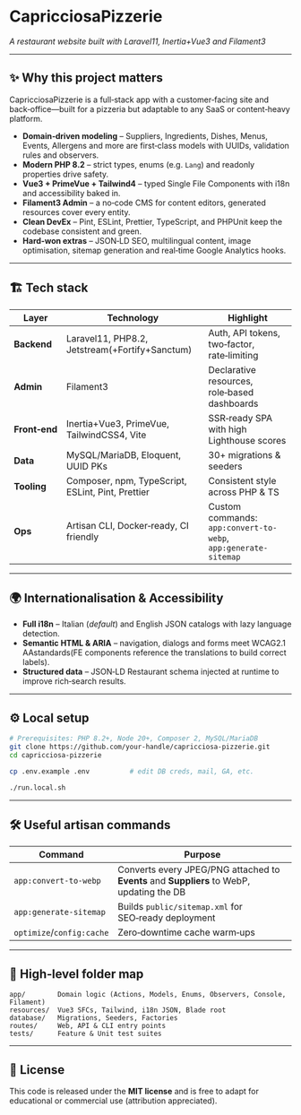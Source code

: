 # CapricciosaPizzerie  
_A restaurant website built with Laravel11, Inertia+Vue3 and Filament3_

---

## ✨ Why this project matters
CapricciosaPizzerie is a full‑stack app with a customer‑facing site and back‑office—built for a pizzeria but adaptable to any SaaS or content‑heavy platform.

* **Domain‑driven modeling** – Suppliers, Ingredients, Dishes, Menus, Events, Allergens and more are first‑class models with UUIDs, validation rules and observers.  
* **Modern PHP 8.2** – strict types, enums (e.g. `Lang`) and readonly properties drive safety.  
* **Vue3 + PrimeVue + Tailwind4** – typed Single File Components with i18n and accessibility baked in.  
* **Filament3 Admin** – a no‑code CMS for content editors, generated resources cover every entity.  
* **Clean DevEx** – Pint, ESLint, Prettier, TypeScript, and PHPUnit keep the codebase consistent and green.  
* **Hard‑won extras** – JSON‑LD SEO, multilingual content, image optimisation, sitemap generation and real‑time Google Analytics hooks.

---

## 🏗️  Tech stack

| Layer         | Technology                                        | Highlight                                                      |
|---------------|---------------------------------------------------|----------------------------------------------------------------|
| **Backend**   | Laravel11, PHP8.2, Jetstream(+Fortify+Sanctum)    | Auth, API tokens, two‑factor, rate‑limiting                    |
| **Admin**     | Filament3                                         | Declarative resources, role‑based dashboards                   |
| **Front‑end** | Inertia+Vue3, PrimeVue, TailwindCSS4, Vite        | SSR‑ready SPA with high Lighthouse scores                      |
| **Data**      | MySQL/MariaDB, Eloquent, UUID PKs                 | 30+ migrations & seeders                                       |
| **Tooling**   | Composer, npm, TypeScript, ESLint, Pint, Prettier | Consistent style across PHP & TS                               |
| **Ops**       | Artisan CLI, Docker‑ready, CI friendly            | Custom commands: `app:convert-to-webp`, `app:generate-sitemap` |

---

## 🌍  Internationalisation & Accessibility

* **Full i18n** – Italian (_default_) and English JSON catalogs with lazy language detection.  
* **Semantic HTML & ARIA** – navigation, dialogs and forms meet WCAG2.1 AAstandards(FE components reference the translations to build correct labels).  
* **Structured data** – JSON‑LD Restaurant schema injected at runtime to improve rich‑search results.  

---

## ⚙️  Local setup

```bash
# Prerequisites: PHP 8.2+, Node 20+, Composer 2, MySQL/MariaDB
git clone https://github.com/your‑handle/capricciosa‑pizzerie.git
cd capricciosa‑pizzerie

cp .env.example .env          # edit DB creds, mail, GA, etc.

./run.local.sh
```

---

## 🛠️ Useful artisan commands

| Command                   | Purpose                                                                                   |
|---------------------------|-------------------------------------------------------------------------------------------|
| `app:convert-to-webp`     | Converts every JPEG/PNG attached to **Events** and **Suppliers** to WebP, updating the DB |
| `app:generate-sitemap`    | Builds `public/sitemap.xml` for SEO‑ready deployment                                      |
| `optimize`/`config:cache` | Zero‑downtime cache warm‑ups                                                              |

---

## 📁  High‑level folder map

```text
app/        Domain logic (Actions, Models, Enums, Observers, Console, Filament)
resources/  Vue3 SFCs, Tailwind, i18n JSON, Blade root
database/   Migrations, Seeders, Factories
routes/     Web, API & CLI entry points
tests/      Feature & Unit test suites
```

---

## 📜  License

This code is released under the **MIT license** and is free to adapt for educational or commercial use (attribution appreciated).


